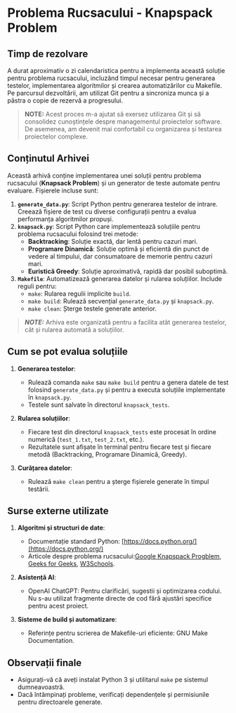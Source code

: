 # Problema Rucsacului - Knapspack Problem

## Timp de rezolvare

A durat aproximativ o zi calendaristica pentru a implementa această soluție pentru problema rucsacului, incluzând timpul necesar pentru generarea testelor, implementarea algoritmilor și crearea automatizărilor cu Makefile. Pe parcursul dezvoltării, am utilizat Git pentru a sincroniza munca și a păstra o copie de rezervă a progresului.

> **NOTE:** Acest proces m-a ajutat să exersez utilizarea Git și să consolidez cunoștințele despre managementul proiectelor software. De asemenea, am devenit mai confortabil cu organizarea și testarea proiectelor complexe.

## Conținutul Arhivei
Această arhivă conține implementarea unei soluții pentru problema rucsacului (**Knapsack Problem**) și un generator de teste automate pentru evaluare. Fișierele incluse sunt:

1. **`generate_data.py`**: Script Python pentru generarea testelor de intrare. Creează fișiere de test cu diverse configurații pentru a evalua performanța algoritmilor propuși.
2. **`knapsack.py`**: Script Python care implementează soluțiile pentru problema rucsacului folosind trei metode:
   - **Backtracking**: Soluție exactă, dar lentă pentru cazuri mari.
   - **Programare Dinamică**: Soluție optimă și eficientă din punct de vedere al timpului, dar consumatoare de memorie pentru cazuri mari.
   - **Euristică Greedy**: Soluție aproximativă, rapidă dar posibil suboptimă.
3. **`Makefile`**: Automatizează generarea datelor și rularea soluțiilor. Include reguli pentru:
   - `make`: Rularea regulii implicite `build`.
   - `make build`: Rulează secvențial `generate_data.py` și `knapsack.py`.
   - `make clean`: Șterge testele generate anterior.

> ***NOTE:*** Arhiva este organizată pentru a facilita atât generarea testelor, cât și rularea automată a soluțiilor.

## Cum se pot evalua soluțiile

1. **Generarea testelor**:
   - Rulează comanda `make` sau `make build` pentru a genera datele de test folosind `generate_data.py` și pentru a executa soluțiile implementate în `knapsack.py`.
   - Testele sunt salvate în directorul `knapsack_tests`.

2. **Rularea soluțiilor**:
   - Fiecare test din directorul `knapsack_tests` este procesat în ordine numerică (`test_1.txt`, `test_2.txt`, etc.).
   - Rezultatele sunt afișate în terminal pentru fiecare test și fiecare metodă (Backtracking, Programare Dinamică, Greedy).

3. **Curățarea datelor**:
   - Rulează `make clean` pentru a șterge fișierele generate în timpul testării.

## Surse externe utilizate

1. **Algoritmi și structuri de date**:
   - Documentație standard Python: [https://docs.python.org/](https://docs.python.org/)
   - Articole despre problema rucsacului:[Google Knapspack Progblem](https://developers.google.com/optimization/pack/knapsack), [Geeks for Geeks](https://www.geeksforgeeks.org/0-1-knapsack-problem-dp-10/), [W3Schools](https://www.w3schools.com/dsa/dsa_ref_knapsack.php).

2. **Asistență AI**:
   - OpenAI ChatGPT: Pentru clarificări, sugestii și optimizarea codului. Nu s-au utilizat fragmente directe de cod fără ajustări specifice pentru acest proiect.

3. **Sisteme de build și automatizare**:
   - Referințe pentru scrierea de Makefile-uri eficiente: GNU Make Documentation.

## Observații finale

- Asigurați-vă că aveți instalat Python 3 și utilitarul `make` pe sistemul dumneavoastră.
- Dacă întâmpinați probleme, verificați dependențele și permisiunile pentru directoarele generate.

